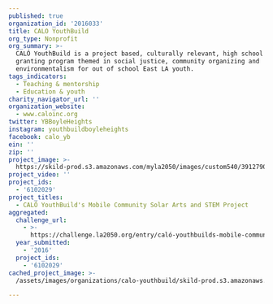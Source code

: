 ```yaml
---
published: true
organization_id: '2016033'
title: CALO YouthBuild
org_type: Nonprofit
org_summary: >-
  CALÓ YouthBuild is a project based, culturally relevant, high school diploma
  granting program themed in social justice, community organizing and
  environmentalism for out of school East LA youth.
tags_indicators:
  - Teaching & mentorship
  - Education & youth
charity_navigator_url: ''
organization_website:
  - www.caloinc.org
twitter: YBBoyleHeights
instagram: youthbuildboyleheights
facebook: calo_yb
ein: ''
zip: ''
project_image: >-
  https://skild-prod.s3.amazonaws.com/myla2050/images/custom540/3912790265741-team91.jpg
project_video: ''
project_ids:
  - '6102029'
project_titles:
  - CALÓ YouthBuild's Mobile Community Solar Arts and STEM Project
aggregated:
  challenge_url:
    - >-
      https://challenge.la2050.org/entry/caló-youthbuilds-mobile-community-solar-arts-and-stem-project
  year_submitted:
    - '2016'
  project_ids:
    - '6102029'
cached_project_image: >-
  /assets/images/organizations/calo-youthbuild/skild-prod.s3.amazonaws.com/myla2050/images/custom540/3912790265741-team91.jpg

---
```

